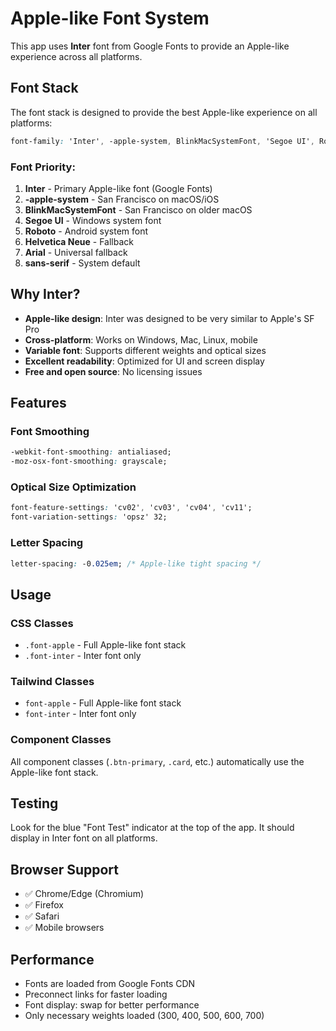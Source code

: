 # Apple-like Font System

This app uses **Inter** font from Google Fonts to provide an Apple-like experience across all platforms.

## Font Stack

The font stack is designed to provide the best Apple-like experience on all platforms:

```css
font-family: 'Inter', -apple-system, BlinkMacSystemFont, 'Segoe UI', Roboto, 'Helvetica Neue', Arial, sans-serif;
```

### Font Priority:
1. **Inter** - Primary Apple-like font (Google Fonts)
2. **-apple-system** - San Francisco on macOS/iOS
3. **BlinkMacSystemFont** - San Francisco on older macOS
4. **Segoe UI** - Windows system font
5. **Roboto** - Android system font
6. **Helvetica Neue** - Fallback
7. **Arial** - Universal fallback
8. **sans-serif** - System default

## Why Inter?

- **Apple-like design**: Inter was designed to be very similar to Apple's SF Pro
- **Cross-platform**: Works on Windows, Mac, Linux, mobile
- **Variable font**: Supports different weights and optical sizes
- **Excellent readability**: Optimized for UI and screen display
- **Free and open source**: No licensing issues

## Features

### Font Smoothing
```css
-webkit-font-smoothing: antialiased;
-moz-osx-font-smoothing: grayscale;
```

### Optical Size Optimization
```css
font-feature-settings: 'cv02', 'cv03', 'cv04', 'cv11';
font-variation-settings: 'opsz' 32;
```

### Letter Spacing
```css
letter-spacing: -0.025em; /* Apple-like tight spacing */
```

## Usage

### CSS Classes
- `.font-apple` - Full Apple-like font stack
- `.font-inter` - Inter font only

### Tailwind Classes
- `font-apple` - Full Apple-like font stack
- `font-inter` - Inter font only

### Component Classes
All component classes (`.btn-primary`, `.card`, etc.) automatically use the Apple-like font stack.

## Testing

Look for the blue "Font Test" indicator at the top of the app. It should display in Inter font on all platforms.

## Browser Support

- ✅ Chrome/Edge (Chromium)
- ✅ Firefox
- ✅ Safari
- ✅ Mobile browsers

## Performance

- Fonts are loaded from Google Fonts CDN
- Preconnect links for faster loading
- Font display: swap for better performance
- Only necessary weights loaded (300, 400, 500, 600, 700) 